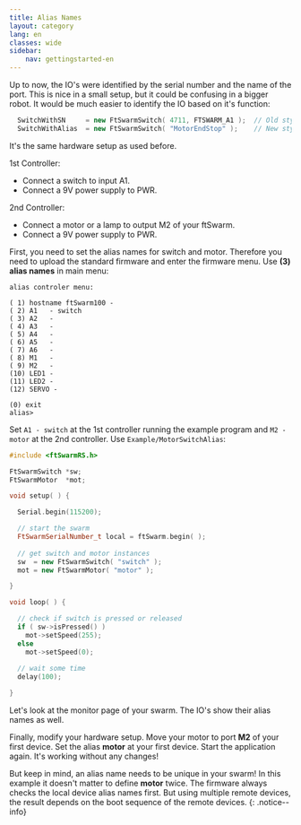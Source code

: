 ```yaml
---
title: Alias Names
layout: category
lang: en
classes: wide
sidebar:
    nav: gettingstarted-en
---
```


Up to now, the IO's were identified by the serial number and the name of the port. This is nice in a small setup, but it could be confusing in a bigger robot. It would be much easier to identify the IO based on it's function:

```cpp
  SwitchWithSN     = new FtSwarmSwitch( 4711, FTSWARM_A1 );  // Old style: with serial number and port
  SwitchWithAlias  = new FtSwarmSwitch( "MotorEndStop" );    // New style: call my alias name!
```

It's the same hardware setup as used before.
 
1st Controller:
- Connect a switch to input A1.
- Connect a 9V power supply to PWR.

2nd Controller:
- Connect a motor or a lamp to output M2 of your ftSwarm.
- Connect a 9V power supply to PWR.


First, you need to set the alias names for switch and motor. Therefore you need to upload the standard firmware and enter the firmware menu. Use **(3) alias names** in main menu:

```
alias controler menu:

( 1) hostname ftSwarm100 - 
( 2) A1   - switch                                 
( 3) A2   -                                 
( 4) A3   -                                 
( 5) A4   -                                 
( 6) A5   -                                 
( 7) A6   -                                 
( 8) M1   -                                 
( 9) M2   -                                 
(10) LED1 -                                 
(11) LED2 -                                 
(12) SERVO -                                 

(0) exit
alias>
```

Set `A1 - switch` at the 1st controller running the example program and `M2 - motor` at the 2nd controller. Use `Example/MotorSwitchAlias`:

```cpp
#include <ftSwarmRS.h>

FtSwarmSwitch *sw;
FtSwarmMotor  *mot;

void setup( ) {

  Serial.begin(115200);

  // start the swarm
  FtSwarmSerialNumber_t local = ftSwarm.begin( );
  
  // get switch and motor instances
  sw  = new FtSwarmSwitch( "switch" );
  mot = new FtSwarmMotor( "motor" );

}

void loop( ) {

  // check if switch is pressed or released
  if ( sw->isPressed() )
    mot->setSpeed(255);
  else
    mot->setSpeed(0);
  
  // wait some time
  delay(100);

}
```

Let's look at the monitor page of your swarm. The IO's show their alias names as well.

Finally, modify your hardware setup. Move your motor to port **M2** of your first device. Set the alias **motor** at your first device. Start the application again. It's working without any changes!

But keep in mind, an alias name needs to be unique in your swarm! In this example it doesn't matter to define **motor** twice. 
The firmware always checks the local device alias names first. But using multiple remote devices, the result depends on the boot sequence of the remote devices.
{: .notice--info}

